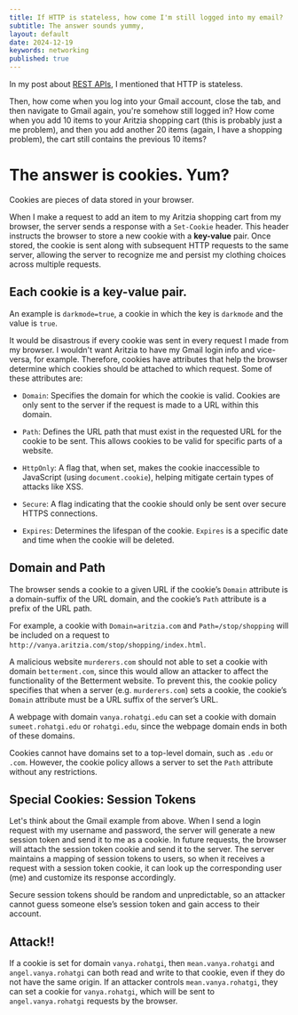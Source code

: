 ```yaml
---
title: If HTTP is stateless, how come I'm still logged into my email?
subtitle: The answer sounds yummy,
layout: default
date: 2024-12-19
keywords: networking
published: true
---
```


In my post about [REST APIs](/_posts/2024-12-18-cookies.md), I mentioned that HTTP is stateless.

Then, how come when you log into your Gmail account, close the tab, and then navigate to Gmail again, you're somehow 
still logged in? How come when you add 10 items to your Aritzia shopping cart (this is probably just a me problem), and 
then you add another 20 items (again, I have a shopping problem), the cart still contains the previous 10 items?

# The answer is cookies. Yum?
Cookies are pieces of data stored in your browser. 

When I make a request to add an item to my Aritzia shopping cart from my browser, the server sends a response with a `Set-Cookie` header.
This header instructs the browser to store a new cookie with a **key-value** pair. Once stored, the cookie is sent along 
with subsequent HTTP requests to the same server, allowing the server to recognize me and persist my clothing choices 
across multiple requests.

## Each cookie is a key-value pair.
An example is `darkmode=true`, a cookie in which the key is `darkmode` and the value is `true`.

It would be disastrous if every cookie was sent in every request I made from my browser. I wouldn't want Aritzia to have
my Gmail login info and vice-versa, for example. Therefore, cookies have attributes that help the browser determine which
cookies should be attached to which request. Some of these attributes are:

- `Domain`: Specifies the domain for which the cookie is valid. Cookies are only sent to the server if the request is 
made to a URL within this domain.

- `Path`: Defines the URL path that must exist in the requested URL for the cookie to be sent. This allows cookies to be 
valid for specific parts of a website.

- `HttpOnly`: A flag that, when set, makes the cookie inaccessible to JavaScript (using `document.cookie`), helping mitigate 
certain types of attacks like XSS.

- `Secure`: A flag indicating that the cookie should only be sent over secure HTTPS connections.

- `Expires`: Determines the lifespan of the cookie. `Expires` is a specific date and time when the cookie will be deleted.

## Domain and Path
The browser sends a cookie to a given URL if the cookie’s `Domain` attribute is a domain-suffix of the URL domain, and the 
cookie’s `Path` attribute is a prefix of the URL path. 

For example, a cookie with `Domain=aritzia.com` and `Path=/stop/shopping` will be included on a request to 
`http://vanya.aritzia.com/stop/shopping/index.html`.

A malicious website `murderers.com` should not able to set a cookie with domain `betterment.com`, since this would allow 
an attacker to affect the functionality of the Betterment website. To prevent this, the cookie policy specifies that when 
a server (e.g. `murderers.com`) sets a cookie, the cookie’s `Domain` attribute must be a URL suffix of the server’s URL. 

A webpage with domain `vanya.rohatgi.edu` can set a cookie with domain `sumeet.rohatgi.edu` or `rohatgi.edu`, since the 
webpage domain ends in both of these domains.

Cookies cannot have domains set to a top-level domain, such as `.edu` or `.com`. However, the cookie policy allows a 
server to set the `Path` attribute without any restrictions.

## Special Cookies: Session Tokens
Let's think about the Gmail example from above. When I send a login request with my username and password, the server
will generate a new session token and send it to me as a cookie. In future requests, the browser will attach the session 
token cookie and send it to the server. The server maintains a mapping of session tokens to users, so when it receives a 
request with a session token cookie, it can look up the corresponding user (me) and customize its response accordingly.

Secure session tokens should be random and unpredictable, so an attacker cannot guess someone else’s session token and 
gain access to their account. 

## Attack!!
If a cookie is set for domain `vanya.rohatgi`, then `mean.vanya.rohatgi` and `angel.vanya.rohatgi` can both read and write 
to that cookie, even if they do not have the same origin. If an attacker controls `mean.vanya.rohatgi`, they can set a 
cookie for `vanya.rohatgi`, which will be sent to `angel.vanya.rohatgi` requests by the browser.